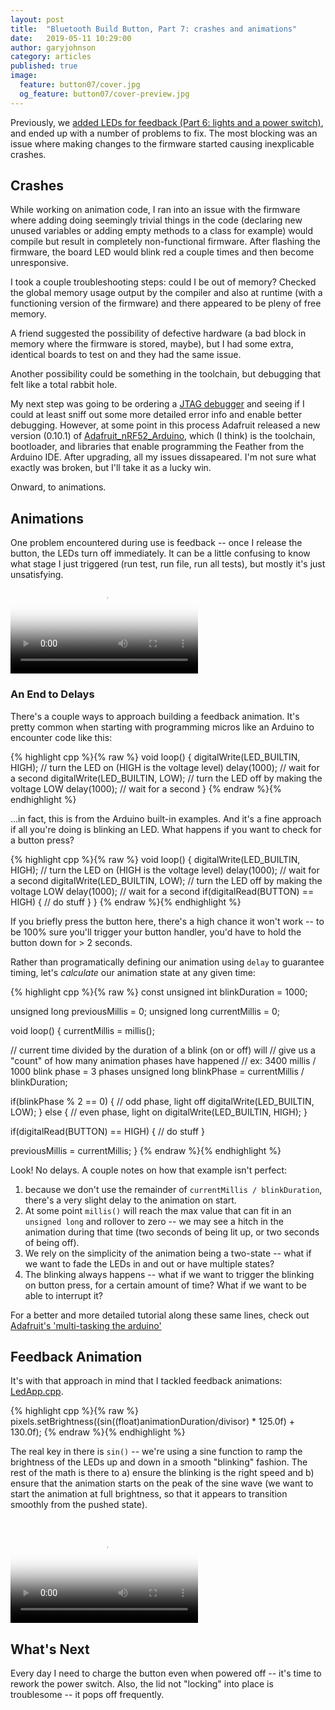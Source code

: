 ```yaml
---
layout: post
title:  "Bluetooth Build Button, Part 7: crashes and animations"
date:   2019-05-11 10:29:00
author: garyjohnson
category: articles
published: true
image:
  feature: button07/cover.jpg
  og_feature: button07/cover-preview.jpg
---
```


Previously, we [added LEDs for feedback (Part 6: lights and a power switch)](/articles/lights-and-a-power-switch), and ended up with a number of problems to fix. The most blocking was an issue where making changes to the firmware started causing inexplicable crashes.

## Crashes

While working on animation code, I ran into an issue with the firmware where adding doing seemingly trivial things in the code (declaring new unused variables or adding empty methods to a class for example) would compile but result in completely non-functional firmware. After flashing the firmware, the board LED would blink red a couple times and then become unresponsive.

I took a couple troubleshooting steps: could I be out of memory? Checked the global memory usage output by the compiler and also at runtime (with a functioning version of the firmware) and there appeared to be pleny of free memory.

A friend suggested the possibility of defective hardware (a bad block in memory where the firmware is stored, maybe), but I had some extra, identical boards to test on and they had the same issue.

Another possibility could be something in the toolchain, but debugging that felt like a total rabbit hole.

My next step was going to be ordering a [JTAG debugger](https://www.adafruit.com/product/3571) and seeing if I could at least sniff out some more detailed error info and enable better debugging. However, at some point in this process Adafruit released a new version (0.10.1) of [Adafruit_nRF52_Arduino](https://github.com/adafruit/Adafruit_nRF52_Arduino/releases), which (I think) is the toolchain, bootloader, and libraries that enable programming the Feather from the Arduino IDE. After upgrading, all my issues dissapeared. I'm not sure what exactly was broken, but I'll take it as a lucky win. 

Onward, to animations.

## Animations

One problem encountered during use is feedback -- once I release the button, the LEDs turn off immediately. It can be a little confusing to know what stage I just triggered (run test, run file, run all tests), but mostly it's just unsatisfying.
<br>
<video controls="controls" name="no-feedback" src="../../images/button07/no-feedback.mp4" poster="../../images/button07/no-feedback-thumbnail.jpg" preload="auto"></video>
<br>

### An End to Delays

There's a couple ways to approach building a feedback animation. It's pretty common when starting with programming micros like an Arduino to encounter code like this:


{% highlight cpp %}{% raw %}
void loop() {
  digitalWrite(LED_BUILTIN, HIGH);   // turn the LED on (HIGH is the voltage level)
  delay(1000);                       // wait for a second
  digitalWrite(LED_BUILTIN, LOW);    // turn the LED off by making the voltage LOW
  delay(1000);                       // wait for a second
}
{% endraw %}{% endhighlight %}

...in fact, this is from the Arduino built-in examples. And it's a fine approach if all you're doing is blinking an LED. What happens if you want to check for a button press?

{% highlight cpp %}{% raw %}
void loop() {
  digitalWrite(LED_BUILTIN, HIGH);   // turn the LED on (HIGH is the voltage level)
  delay(1000);                       // wait for a second
  digitalWrite(LED_BUILTIN, LOW);    // turn the LED off by making the voltage LOW
  delay(1000);                       // wait for a second
  if(digitalRead(BUTTON) == HIGH) {
    // do stuff
  }
}
{% endraw %}{% endhighlight %}

If you briefly press the button here, there's a high chance it won't work -- to be 100% sure you'll trigger your button handler, you'd have to hold the button down for > 2 seconds.

Rather than programatically defining our animation using `delay` to guarantee timing, let's _calculate_ our animation state at any given time:

{% highlight cpp %}{% raw %}
const unsigned int blinkDuration = 1000;

unsigned long previousMillis = 0;
unsigned long currentMillis = 0;

void loop() {
  currentMillis = millis();

  // current time divided by the duration of a blink (on or off) will
  // give us a "count" of how many animation phases have happened
  // ex: 3400 millis / 1000 blink phase = 3 phases
  unsigned long blinkPhase = currentMillis / blinkDuration;

  if(blinkPhase % 2 == 0) {
    // odd phase, light off
    digitalWrite(LED_BUILTIN, LOW);
  } else {
    // even phase, light on
    digitalWrite(LED_BUILTIN, HIGH);
  }

  if(digitalRead(BUTTON) == HIGH) {
    // do stuff
  }

  previousMillis = currentMillis;
}
{% endraw %}{% endhighlight %}
 
Look! No delays. A couple notes on how that example isn't perfect:

1. because we don't use the remainder of `currentMillis / blinkDuration`, there's a very slight delay to the animation on start.
2. At some point `millis()` will reach the max value that can fit in an `unsigned long` and rollover to zero -- we may see a hitch in the animation during that time (two seconds of being lit up, or two seconds of being off).
3. We rely on the simplicity of the animation being a two-state -- what if we want to fade the LEDs in and out or have multiple states?
4. The blinking always happens -- what if we want to trigger the blinking on button press, for a certain amount of time? What if we want to be able to interrupt it?

For a better and more detailed tutorial along these same lines, check out [Adafruit's 'multi-tasking the arduino'](https://learn.adafruit.com/multi-tasking-the-arduino-part-1/overview)

## Feedback Animation

It's with that approach in mind that I tackled feedback animations: [LedApp.cpp](https://github.com/garyjohnson/build-button/blob/f2ebf5d35bc040f05dc32b6827a9f14501823eb3/firmware/build-button/LedApp.cpp#L41-L59).

{% highlight cpp %}{% raw %}
pixels.setBrightness((sin((float)animationDuration/divisor) * 125.0f) + 130.0f);
{% endraw %}{% endhighlight %}

The real key in there is `sin()` -- we're using a sine function to ramp the brightness of the LEDs up and down in a smooth "blinking" fashion. The rest of the math is there to a) ensure the blinking is the right speed and b) ensure that the animation starts on the peak of the sine wave (we want to start the animation at full brightness, so that it appears to transition smoothly from the pushed state).

<br>
<video controls="controls" name="animation" src="../../images/button07/animation.mp4" poster="../../images/button07/animation-thumbnail.jpg" preload="auto"></video>
<br>

## What's Next

Every day I need to charge the button even when powered off -- it's time to rework the power switch. Also, the lid not "locking" into place is troublesome -- it pops off frequently.
